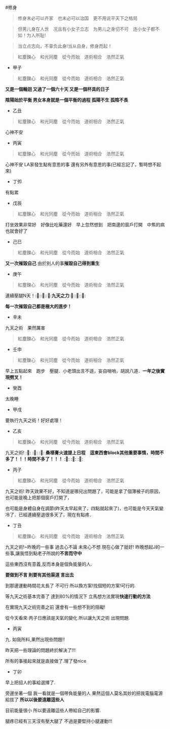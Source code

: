 #修身　　
>修身未必可以齐家　也未必可以治国　更不用说平天下之格局    

>但男儿身在人世　况且有小女子立志　为男儿之身切不可　连小女子都不如！为人所耻!

>当立点志向，不辜负此身!当从自身，修身而起！ 


>紅塵鍊心　和光同塵　從今而始　道術相合　浩然正氣

* 甲子
>紅塵鍊心　和光同塵　從今而始　道術相合　浩然正氣

**又是一個輪迴 又過了一個六十天 又是一個杯具的日子**

**陰陽始於平衡 男女本身就是一個平衡的過程 孤陽不生 孤陰不長**

* 乙丑
>紅塵鍊心　和光同塵　從今而始　道術相合　浩然正氣

心神不安

* 丙寅
>紅塵鍊心　和光同塵　從今而始　道術相合　浩然正氣

心神不安  LA家發生點有意思的事  還有另外有意思的事(已經忘記了，暫時想不起來)

* 丁夘

有點累　

* 戊辰
>紅塵鍊心　和光同塵　從今而始　道術相合　浩然正氣

打坐效果非常好　好像比吃藥還好　早上忽然想到　把南邊的窗戶打開　中焦的病也就會好了

* 己巳
>紅塵鍊心　和光同塵　從今而始　道術相合　浩然正氣

**又一次摧毀自己** 由於別人的事**摧毀自己得到重生**

* 庚午
>紅塵鍊心　和光同塵　從今而始　道術相合　浩然正氣

連續壓腿N天！::rocket::::rocket::::rocket::**九天之力**::rocket::::rocket::::rocket::

**每一次摧毀自己都是極大的進步！**

* 辛未

九天之術　果然厲害
>紅塵鍊心　和光同塵　從今而始　道術相合　浩然正氣

* 壬申
>紅塵鍊心　和光同塵　從今而始　道術相合　浩然正氣

早上五點起來　跑步　壓腿．小老頭出言不遜，妄自哨哨，胡說八道．**一年之後實現劈叉！**

* 癸酉

太晚睡

* 甲戌

要執行九天之術！好好處理！

* 乙亥
>紅塵鍊心　和光同塵　從今而始　道術相合　浩然正氣

九天之術! ::rocket:: ::rocket:: ::rocket:: **桑椹膏火速提上日程　這東西會block其他重要事情，時間不多了！！！時間不多了！！！** ::rocket:: ::rocket:: ::rocket::

* 丙子
>紅塵鍊心　和光同塵　從今而始　道術相合　浩然正氣

九天之術! 昨天效果不好，不知道是哪兒出問題了，可能是拿了個薄被子的原因，也可能是晚上把那個窗戶打開了，

也可能是身體自身在調節(昨天太早起來了，四點就起來了)，也可能是今天天氣變冷了．已經連續壓退很多天了，現在有點疼．

* 丁丑
>紅塵鍊心　和光同塵　從今而始　道術相合　浩然正氣

九天之術!~昨晚的一些事 過去心不論 未來心不想 現在心做了就好! 昨晚想起J的一些事,讓我悟到點老子所說的**不言而守中**

這些東西沒有意義,反而本身是個負能量的人.

**要做到不言 則要有其他渠道 言出去**

到那邊運動時間花太長了 不可行 所以換方案!找個短的方案!可行的.

等九天之術基本完善了 達到80%的情況下 立馬想方法實現**快速行動的方法** 

在實現九天之術完善之前 還會有一些想不到的阻礙!

從今天看來 丙子日應該是天氣的變化 所以讓九天之術 出現問題.

* 丙寅

九. 如我所料,果然出現些問題!!

昨天把一些理論的問題終於解決了!!!

所有的事接起來就是直接做了.理了發nice

* 丁卯

早上把招人的事給選擇了.

旁邊坐著一個 我一看就是一個帶負能量的人 果然這個人莫名其妙的把我電腦電源給拔了 **所以以後要遠離這些人**

目前能量很小 所以要遠離這些人帶給自己的影響.

腿疼已經有三天沒有壓大腿了 不過是要堅持小腿運動!!!
